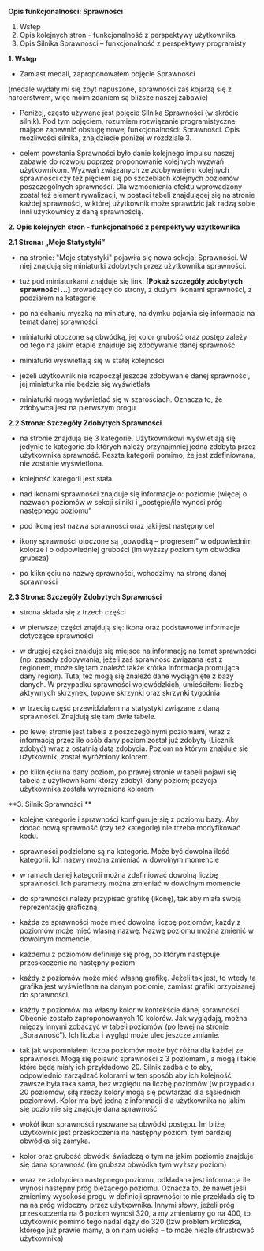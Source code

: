 **Opis funkcjonalności: Sprawności**

1. Wstęp
2. Opis kolejnych stron - funkcjonalność z perspektywy użytkownika
3. Opis Silnika Sprawności – funkcjonalność z perspektywy programisty

**1. Wstęp**
- Zamiast medali, zaproponowałem pojęcie Sprawności

(medale wydały mi się zbyt napuszone, sprawności zaś kojarzą się z harcerstwem, więc moim zdaniem są bliższe naszej zabawie)

- Poniżej, często używane jest pojęcie Silnika Sprawności (w skrócie silnik). Pod tym pojęciem, rozumiem rozwiązanie programistyczne mające zapewnić obsługę nowej funkcjonalności: Sprawności. Opis możliwości silnika, znajdziecie poniżej w rozdziale 3.

- celem powstania Sprawności było danie kolejnego impulsu naszej zabawie do rozwoju poprzez proponowanie kolejnych wyzwań użytkownikom. Wyzwań związanych ze zdobywaniem kolejnych sprawności czy też pięciem się po szczeblach kolejnych poziomów poszczególnych sprawności. Dla wzmocnienia efektu wprowadzony został też element rywalizacji, w postaci tabeli znajdującej się na stronie każdej sprawności, w której użytkownik może sprawdzić jak radzą sobie inni użytkownicy z daną sprawnością.

**2. Opis kolejnych stron - funkcjonalność z perspektywy użytkownika**

**2.1 Strona: „Moje Statystyki”**

- na stronie: "Moje statystyki" pojawiła się nowa sekcja: Sprawności. W niej znajdują się miniaturki zdobytych przez użytkownika sprawności.

- tuż pod miniaturkami znajduje się link: **\[Pokaż szczegóły zdobytych sprawności ...\]** prowadzący do strony, z dużymi ikonami sprawności, z podziałem na kategorie

- po najechaniu myszką na miniaturę, na dymku pojawia się informacja na temat danej sprawności

- miniaturki otoczone są obwódką, jej kolor grubość oraz postęp zależy od tego na jakim etapie znajduje się zdobywanie danej sprawność

- miniaturki wyświetlają się w stałej kolejności

- jeżeli użytkownik nie rozpoczął jeszcze zdobywanie danej sprawności, jej miniaturka nie będzie się wyświetlała

- miniaturki mogą wyświetlać się w szarościach. Oznacza to, że zdobywca jest na pierwszym progu

**2.2 Strona: Szczegóły Zdobytych Sprawności**

- na stronie znajdują się 3 kategorie. Użytkownikowi wyświetlają się jedynie te kategorie do których należy przynajmniej jedna zdobyta przez użytkownika sprawność. Reszta kategorii pomimo, że jest zdefiniowana, nie zostanie wyświetlona.

- kolejność kategorii jest stała

- nad ikonami sprawności znajduje się informacje o: poziomie (więcej o nazwach poziomów w sekcji silnik) i „postępie/ile wynosi próg następnego poziomu”

- pod ikoną jest nazwa sprawności oraz jaki jest następny cel

- ikony sprawności otoczone są „obwódką – progresem” w odpowiednim kolorze i o odpowiedniej grubości (im wyższy poziom tym obwódka grubsza)
- po kliknięciu na nazwę sprawności, wchodzimy na stronę danej sprawności

**2.3 Strona: Szczegóły Zdobytych Sprawności**

- strona składa się z trzech części

- w pierwszej części znajdują się: ikona oraz podstawowe informacje dotyczące sprawności

- w drugiej części znajduje się miejsce na informację na temat sprawności (np. zasady zdobywania, jeżeli zaś sprawność związana jest z regionem, może się tam znaleźć także krótka informacja promująca dany region). Tutaj też mogą się znaleźć dane wyciągnięte z bazy danych. W przypadku sprawności wojewódzkich, umieściłem: liczbę aktywnych skrzynek, topowe skrzynki oraz skrzynki tygodnia

- w trzecią część przewidziałem na statystyki związane z daną sprawności. Znajdują się tam dwie tabele.
- po lewej stronie jest tabela z poszczególnymi poziomami, wraz z informacją przez ile osób dany poziom został już zdobyty (Licznik zdobyć) wraz z ostatnią datą zdobycia. Poziom na którym znajduje się użytkownik, został wyróżniony kolorem.

- po kliknięciu na dany poziom, po prawej stronie w tabeli pojawi się tabela z użytkownikami którzy zdobyli dany poziom; pozycja użytkownika została wyróżniona kolorem

**3. Silnik Sprawności **

- kolejne kategorie i sprawności konfiguruje się z poziomu bazy. Aby dodać nową sprawność (czy też kategorię) nie trzeba modyfikować kodu.
- sprawności podzielone są na kategorie. Może być dowolna ilość kategorii. Ich nazwy można zmieniać w dowolnym momencie
- w ramach danej kategorii można zdefiniować dowolną liczbę sprawności. Ich parametry można zmieniać w dowolnym momencie
- do sprawności należy przypisać grafikę (ikonę), tak aby miała swoją reprezentację graficzną
- każda ze sprawności może mieć dowolną liczbę poziomów, każdy z poziomów może mieć własną nazwę. Nazwę poziomu można zmienić w dowolnym momencie.
- każdemu z poziomów definiuje się próg, po którym następuje przeskoczenie na następny poziom
- każdy z poziomów może mieć własną grafikę. Jeżeli tak jest, to wtedy ta grafika jest wyświetlana na danym poziomie, zamiast grafiki przypisanej do sprawności.

- każdy z poziomów ma własny kolor w kontekście danej sprawności. Obecnie zostało zaproponowanych 10 kolorów. Jak wyglądają, można między innymi zobaczyć w tabeli poziomów (po lewej na stronie „Sprawność”). Ich liczba i wygląd może ulec jeszcze zmianie.
- tak jak wspomniałem liczba poziomów może być różna dla każdej ze sprawności. Mogą się pojawić sprawności z 3 poziomami, a mogą i takie które będą miały ich przykładowo 20. Silnik zadba o to aby, odpowiednio zarządzać kolorami w ten sposób aby ich kolejność zawsze była taka sama, bez względu na liczbę poziomów (w przypadku 20 poziomów, siłą rzeczy kolory mogą się powtarzać dla sąsiednich poziomów). Kolor ma być jedną z informacji dla użytkownika na jakim się poziomie się znajduje dana sprawność

- wokół ikon sprawności rysowane są obwódki postępu. Im bliżej użytkownik jest przeskoczenia na następny poziom, tym bardziej obwódka się zamyka.

- kolor oraz grubość obwódki świadczą o tym na jakim poziomie znajduje się dana sprawność (im grubsza obwódka tym wyższy poziom)
- wraz ze zdobyciem następnego poziomu, odkładana jest informacja ile wynosi następny próg bieżącego poziomu. Oznacza to, że nawet jeśli zmienimy wysokość progu w definicji sprawności to nie przekłada się to na na próg widoczny przez użytkownika. Innymi słowy, jeżeli próg przeskoczenia na 6 poziom wynosi 320, a my zmieniamy go na 400, to użytkownik pomimo tego nadal dąży do 320 (tzw problem króliczka, którego już prawie mamy, a on nam ucieka – to może nieźle sfrustrować użytkownika)
